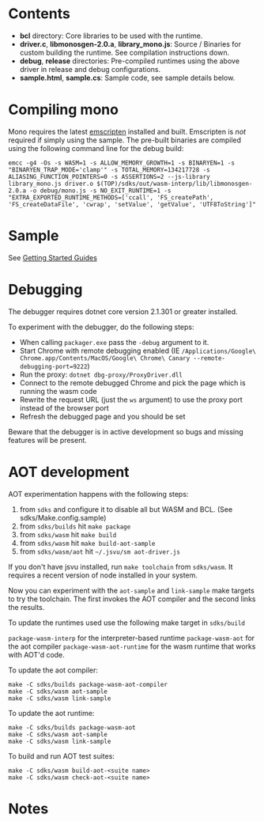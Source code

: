 # Contents

- **bcl** directory: Core libraries to be used with the runtime.
- **driver.c**, **libmonosgen-2.0.a**, **library_mono.js**: Source / Binaries for custom building the runtime. See compilation instructions down.
- **debug**, **release** directories: Pre-compiled runtimes using the above driver in release and debug configurations.
- **sample.html**, **sample.cs**: Sample code, see sample details below.

# Compiling mono

Mono requires the latest [emscripten][1] installed and built. Emscripten is _not_ required if simply using the sample.
The pre-built binaries are compiled using the following command line for the debug build:

```
emcc -g4 -Os -s WASM=1 -s ALLOW_MEMORY_GROWTH=1 -s BINARYEN=1 -s "BINARYEN_TRAP_MODE='clamp'" -s TOTAL_MEMORY=134217728 -s ALIASING_FUNCTION_POINTERS=0 -s ASSERTIONS=2 --js-library library_mono.js driver.o $(TOP)/sdks/out/wasm-interp/lib/libmonosgen-2.0.a -o debug/mono.js -s NO_EXIT_RUNTIME=1 -s "EXTRA_EXPORTED_RUNTIME_METHODS=['ccall', 'FS_createPath', 'FS_createDataFile', 'cwrap', 'setValue', 'getValue', 'UTF8ToString']"
```

# Sample

See [Getting Started Guides](./docs/getting-started)

# Debugging

The debugger requires dotnet core version 2.1.301 or greater installed.

To experiment with the debugger, do the following steps:

- When calling `packager.exe` pass the `-debug` argument to it.
- Start Chrome with remote debugging enabled (IE `/Applications/Google\ Chrome.app/Contents/MacOS/Google\ Chrome\ Canary --remote-debugging-port=9222`)
- Run the proxy: `dotnet dbg-proxy/ProxyDriver.dll`
- Connect to the remote debugged Chrome and pick the page which is running the wasm code
- Rewrite the request URL (just the `ws` argument) to use the proxy port instead of the browser port
- Refresh the debugged page and you should be set

Beware that the debugger is in active development so bugs and missing features will be present.

# AOT development

AOT experimentation happens with the following steps:

1. from `sdks` and configure it to disable all but WASM and BCL. (See sdks/Make.config.sample)
2. from `sdks/builds` hit `make package`
3. from `sdks/wasm` hit `make build`
4. from `sdks/wasm` hit `make build-aot-sample`
5. from `sdks/wasm/aot` hit `~/.jsvu/sm aot-driver.js`

If you don't have jsvu installed, run `make toolchain` from `sdks/wasm`. It requires a recent version of node installed in your system.

Now you can experiment with the `aot-sample` and `link-sample` make targets to try the toolchain. The first invokes the AOT compiler and the second links the results.

To update the runtimes used use the following make target in `sdks/build`

`package-wasm-interp` for the interpreter-based runtime
`package-wasm-aot` for the aot compiler
`package-wasm-aot-runtime` for the wasm runtime that works with AOT'd code.

To update the aot compiler:

```
make -C sdks/builds package-wasm-aot-compiler
make -C sdks/wasm aot-sample
make -C sdks/wasm link-sample
```

To update the aot runtime:

```
make -C sdks/builds package-wasm-aot
make -C sdks/wasm aot-sample
make -C sdks/wasm link-sample
```

To build and run AOT test suites:

```
make -C sdks/wasm build-aot-<suite name>
make -C sdks/wasm check-aot-<suite name>
```

# Notes

[1]: https://github.com/kripken/emscripten
[2]: https://docs.microsoft.com/en-us/dotnet/framework/tools/developer-command-prompt-for-vs
